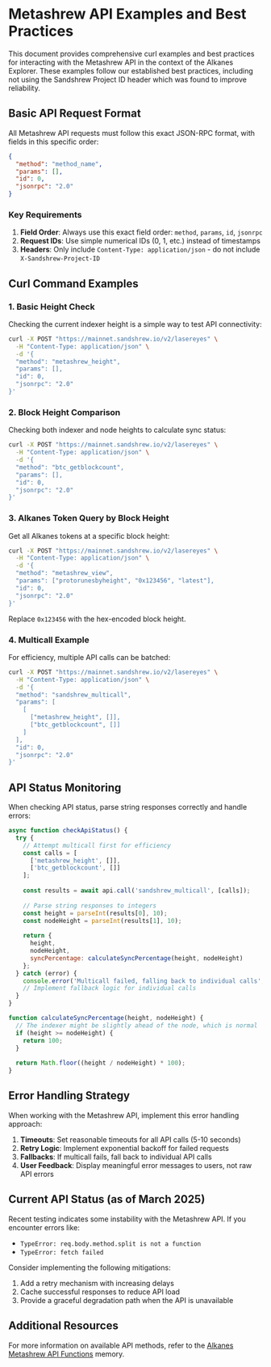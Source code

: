 # Metashrew API Examples and Best Practices

This document provides comprehensive curl examples and best practices for interacting with the Metashrew API in the context of the Alkanes Explorer. These examples follow our established best practices, including not using the Sandshrew Project ID header which was found to improve reliability.

## Basic API Request Format

All Metashrew API requests must follow this exact JSON-RPC format, with fields in this specific order:

```json
{
  "method": "method_name",
  "params": [],
  "id": 0,
  "jsonrpc": "2.0"
}
```

### Key Requirements

1. **Field Order**: Always use this exact field order: `method`, `params`, `id`, `jsonrpc`
2. **Request IDs**: Use simple numerical IDs (0, 1, etc.) instead of timestamps
3. **Headers**: Only include `Content-Type: application/json` - do not include `X-Sandshrew-Project-ID`

## Curl Command Examples

### 1. Basic Height Check

Checking the current indexer height is a simple way to test API connectivity:

```bash
curl -X POST "https://mainnet.sandshrew.io/v2/lasereyes" \
  -H "Content-Type: application/json" \
  -d '{
  "method": "metashrew_height",
  "params": [],
  "id": 0,
  "jsonrpc": "2.0"
}'
```

### 2. Block Height Comparison

Checking both indexer and node heights to calculate sync status:

```bash
curl -X POST "https://mainnet.sandshrew.io/v2/lasereyes" \
  -H "Content-Type: application/json" \
  -d '{
  "method": "btc_getblockcount",
  "params": [],
  "id": 0,
  "jsonrpc": "2.0"
}'
```

### 3. Alkanes Token Query by Block Height

Get all Alkanes tokens at a specific block height:

```bash
curl -X POST "https://mainnet.sandshrew.io/v2/lasereyes" \
  -H "Content-Type: application/json" \
  -d '{
  "method": "metashrew_view",
  "params": ["protorunesbyheight", "0x123456", "latest"],
  "id": 0,
  "jsonrpc": "2.0"
}'
```

Replace `0x123456` with the hex-encoded block height.

### 4. Multicall Example

For efficiency, multiple API calls can be batched:

```bash
curl -X POST "https://mainnet.sandshrew.io/v2/lasereyes" \
  -H "Content-Type: application/json" \
  -d '{
  "method": "sandshrew_multicall",
  "params": [
    [
      ["metashrew_height", []],
      ["btc_getblockcount", []]
    ]
  ],
  "id": 0,
  "jsonrpc": "2.0"
}'
```

## API Status Monitoring

When checking API status, parse string responses correctly and handle errors:

```javascript
async function checkApiStatus() {
  try {
    // Attempt multicall first for efficiency
    const calls = [
      ['metashrew_height', []],
      ['btc_getblockcount', []]
    ];
    
    const results = await api.call('sandshrew_multicall', [calls]);
    
    // Parse string responses to integers
    const height = parseInt(results[0], 10);
    const nodeHeight = parseInt(results[1], 10);
    
    return {
      height,
      nodeHeight,
      syncPercentage: calculateSyncPercentage(height, nodeHeight)
    };
  } catch (error) {
    console.error('Multicall failed, falling back to individual calls', error);
    // Implement fallback logic for individual calls
  }
}

function calculateSyncPercentage(height, nodeHeight) {
  // The indexer might be slightly ahead of the node, which is normal
  if (height >= nodeHeight) {
    return 100;
  }
  
  return Math.floor((height / nodeHeight) * 100);
}
```

## Error Handling Strategy

When working with the Metashrew API, implement this error handling approach:

1. **Timeouts**: Set reasonable timeouts for all API calls (5-10 seconds)
2. **Retry Logic**: Implement exponential backoff for failed requests
3. **Fallbacks**: If multicall fails, fall back to individual API calls
4. **User Feedback**: Display meaningful error messages to users, not raw API errors

## Current API Status (as of March 2025)

Recent testing indicates some instability with the Metashrew API. If you encounter errors like:
- `TypeError: req.body.method.split is not a function`
- `TypeError: fetch failed`

Consider implementing the following mitigations:
1. Add a retry mechanism with increasing delays
2. Cache successful responses to reduce API load
3. Provide a graceful degradation path when the API is unavailable

## Additional Resources

For more information on available API methods, refer to the [Alkanes Metashrew API Functions](a118cf12-9b21-4b2e-b73f-d52f395b59e6) memory.
